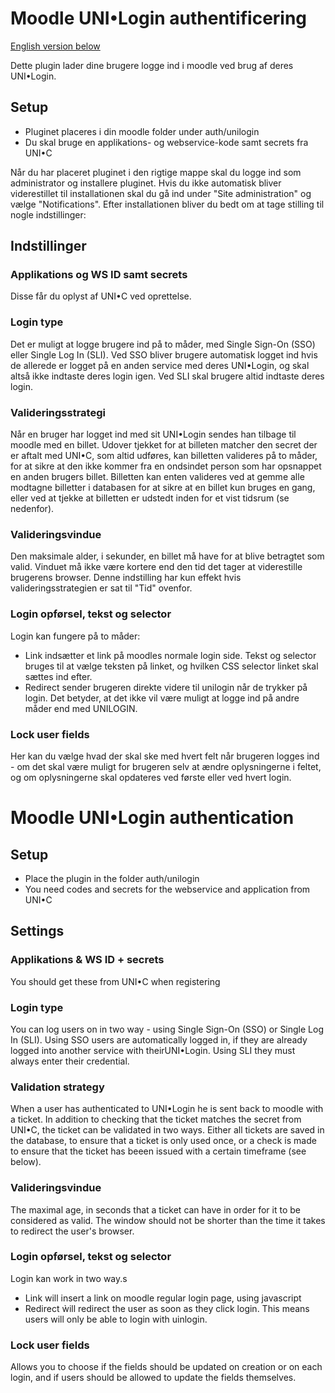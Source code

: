 # Moodle UNI•Login authentificering
[English version below](#moodle-unilogin-authentication)

Dette plugin lader dine brugere logge ind i moodle ved brug af deres UNI•Login. 

## Setup
* Pluginet placeres i din moodle folder under auth/unilogin
* Du skal bruge en applikations- og webservice-kode samt secrets fra UNI•C   

Når du har placeret pluginet i den rigtige mappe skal du logge ind som administrator og installere pluginet. Hvis du ikke automatisk bliver viderestillet til installationen skal du gå ind under "Site administration" og vælge "Notifications". Efter installationen bliver du bedt om at tage stilling til nogle indstillinger:

## Indstillinger
### Applikations og WS ID samt secrets
Disse får du oplyst af UNI•C  ved oprettelse.

### Login type
Det er muligt at logge brugere ind på to måder, med Single Sign-On (SSO) eller Single Log In (SLI). Ved SSO bliver brugere automatisk logget ind hvis de allerede er logget på en anden service med deres UNI•Login, og skal altså ikke indtaste deres login igen. Ved SLI skal brugere altid indtaste deres login.

### Valideringsstrategi
Når en bruger har logget ind med sit UNI•Login sendes han tilbage til moodle med en billet. Udover tjekket for at billeten matcher den secret der er aftalt med UNI•C, som altid udføres, kan billetten valideres på to måder, for at sikre at den ikke kommer fra en ondsindet person som har opsnappet en anden brugers billet. 
Billetten kan enten valideres ved at gemme alle modtagne billetter i databasen for at sikre at en billet kun bruges en gang, eller ved at tjekke at billetten er udstedt inden for et vist tidsrum (se nedenfor).

### Valideringsvindue
Den maksimale alder, i sekunder, en billet må have for at blive betragtet som valid. Vinduet må ikke være kortere end den tid det tager at viderestille brugerens browser. 
Denne indstilling har kun effekt hvis valideringsstrategien er sat til "Tid" ovenfor.

### Login opførsel, tekst og selector
Login kan fungere på to måder:

* Link indsætter et link på moodles normale login side. Tekst og selector bruges til at vælge teksten på linket, og hvilken CSS selector linket skal sættes ind efter.
* Redirect sender brugeren direkte videre til unilogin når de trykker på login. Det betyder, at det ikke vil være muligt at logge ind på andre måder end med UNILOGIN.

### Lock user fields
Her kan du vælge hvad der skal ske med hvert felt når brugeren logges ind - om det skal være muligt for brugeren selv at ændre oplysningerne i feltet, og om oplysningerne skal opdateres ved første eller ved hvert login.

# Moodle UNI•Login authentication
## Setup
* Place the plugin in the folder auth/unilogin
* You need codes and secrets for the webservice and application from UNI•C   

## Settings
### Applikations & WS ID + secrets
You should get these from UNI•C when registering

### Login type
You can log users on in two way - using Single Sign-On (SSO) or Single Log In (SLI). Using SSO users are automatically logged in, if they are already logged into another service with theirUNI•Login. Using SLI they must always enter their credential.

### Validation strategy
When a user has authenticated to UNI•Login he is sent back to moodle with a ticket. In addition to checking that the ticket matches the secret from  UNI•C, the ticket can be validated in two ways. 
Either all tickets are saved in the database, to ensure that a ticket is only used once, or a check is made to ensure that the ticket has beeen issued with a certain timeframe (see below).

### Valideringsvindue
The maximal age, in seconds that a ticket can have in order for it to be considered as valid. The window should not be shorter than the time it takes to redirect the user's browser.

### Login opførsel, tekst og selector
Login kan work in two way.s

* Link will insert a link on moodle regular login page, using javascript
* Redirect ẁill redirect the user as soon as they click login. This means users will only be able to login with uinlogin.

### Lock user fields
Allows you to choose if the fields should be updated on creation or on each login, and if users should be allowed to update the fields themselves.

